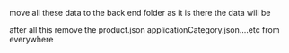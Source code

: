 move all these data to the back end folder as it is there the data will be

after all this remove the product.json applicationCategory.json....etc from everywhere



